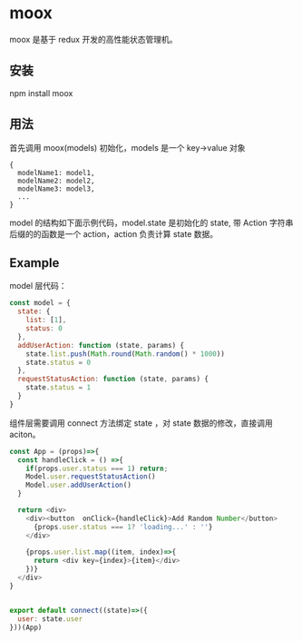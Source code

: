 # moox 
moox 是基于 redux 开发的高性能状态管理机。

## 安装
npm install moox

## 用法

首先调用 moox(models) 初始化，models 是一个 key->value 对象
```
{
  modelName1: model1,
  modelName2: model2,
  modelName3: model3,
  ...
}
```

model 的结构如下面示例代码，model.state 是初始化的 state, 带 Action 字符串后缀的的函数是一个 action，action 负责计算 state 数据。

## Example

model 层代码：
```js
const model = {
  state: {
    list: [1],
    status: 0
  },
  addUserAction: function (state, params) {
    state.list.push(Math.round(Math.random() * 1000))
    state.status = 0
  },
  requestStatusAction: function (state, params) {
    state.status = 1
  }
}

```

组件层需要调用 connect 方法绑定 state ，对 state 数据的修改，直接调用 aciton。 
```js
const App = (props)=>{  
  const handleClick = () =>{
    if(props.user.status === 1) return;
    Model.user.requestStatusAction()    
    Model.user.addUserAction()
  }

  return <div>
    <div><button  onClick={handleClick}>Add Random Number</button>    
      {props.user.status === 1? 'loading...' : ''}
    </div>
    
    {props.user.list.map((item, index)=>{
      return <div key={index}>{item}</div>
    })}
  </div>
}


export default connect((state)=>({
  user: state.user
}))(App)

```
